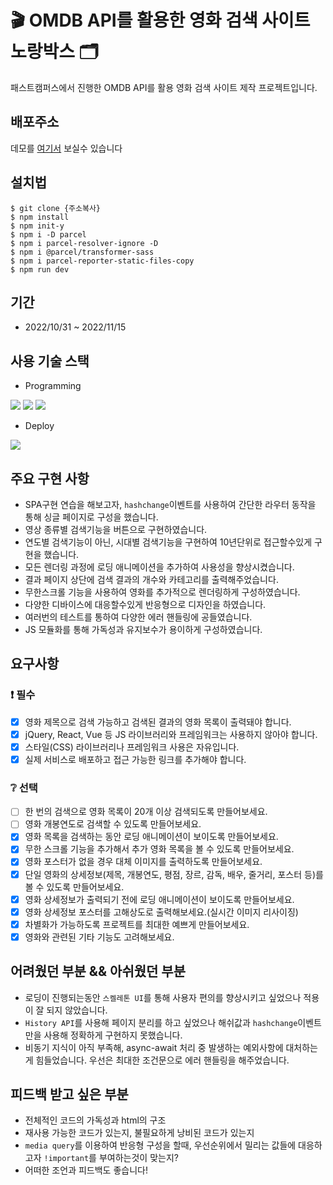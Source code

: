 # :clapper: OMDB API를 활용한 영화 검색 사이트 노랑박스 🗂

패스트캠퍼스에서 진행한 OMDB API를 활용 영화 검색 사이트 제작 프로젝트입니다.

## 배포주소

데모를 [여기서](https://yellow-box-jyroh.netlify.app/) 보실수 있습니다 

## 설치법

```shell
$ git clone {주소복사}
$ npm install
$ npm init-y
$ npm i -D parcel
$ npm i parcel-resolver-ignore -D
$ npm i @parcel/transformer-sass
$ npm i parcel-reporter-static-files-copy
$ npm run dev
```

## 기간

- 2022/10/31 ~ 2022/11/15

## 사용 기술 스택

- Programming

<img src="https://img.shields.io/badge/HTML5-E34F26?style=for-the-badge&logo=HTML5&logoColor=white"> <img src="https://img.shields.io/badge/SCSS-CC6699?style=for-the-badge&logo=SASS&logoColor=white"> <img src="https://img.shields.io/badge/JAVASCRIPT-F7DF1E?style=for-the-badge&logo=JAVASCRIPT&logoColor=white">

- Deploy

<img src="https://img.shields.io/badge/NETLIFY-00C7B7?style=for-the-badge&logo=NETLIFY&logoColor=white">

## 주요 구현 사항

- SPA구현 연습을 해보고자, `hashchange`이벤트를 사용하여 간단한 라우터 동작을 통해 싱글 페이지로 구성을 했습니다.
- 영상 종류별 검색기능을 버튼으로 구현하였습니다.
- 연도별 검색기능이 아닌, 시대별 검색기능을 구현하여 10년단위로 접근할수있게 구현을 했습니다.
- 모든 렌더링 과정에 로딩 애니메이션을 추가하여 사용성을 향상시켰습니다.
- 결과 페이지 상단에 검색 결과의 개수와 카테고리를 출력해주었습니다.
- 무한스크롤 기능을 사용하여 영화를 추가적으로 렌더링하게 구성하였습니다.
- 다양한 디바이스에 대응할수있게 반응형으로 디자인을 하였습니다.
- 여러번의 테스트를 통하여 다양한 에러 핸들링에 공들였습니다.
- JS 모듈화를 통해 가독성과 유지보수가 용이하게 구성하였습니다.

## 요구사항

### :exclamation: 필수

- [x] 영화 제목으로 검색 가능하고 검색된 결과의 영화 목록이 출력돼야 합니다.
- [x] jQuery, React, Vue 등 JS 라이브러리와 프레임워크는 사용하지 않아야 합니다.
- [x] 스타일(CSS) 라이브러리나 프레임워크 사용은 자유입니다.
- [x] 실제 서비스로 배포하고 접근 가능한 링크를 추가해야 합니다.

### :grey_question: 선택

- [ ] 한 번의 검색으로 영화 목록이 20개 이상 검색되도록 만들어보세요.
- [ ] 영화 개봉연도로 검색할 수 있도록 만들어보세요.
- [x] 영화 목록을 검색하는 동안 로딩 애니메이션이 보이도록 만들어보세요.
- [x] 무한 스크롤 기능을 추가해서 추가 영화 목록을 볼 수 있도록 만들어보세요.
- [x] 영화 포스터가 없을 경우 대체 이미지를 출력하도록 만들어보세요.
- [x] 단일 영화의 상세정보(제목, 개봉연도, 평점, 장르, 감독, 배우, 줄거리, 포스터 등)를 볼 수 있도록 만들어보세요.
- [x] 영화 상세정보가 출력되기 전에 로딩 애니메이션이 보이도록 만들어보세요.
- [x] 영화 상세정보 포스터를 고해상도로 출력해보세요.(실시간 이미지 리사이징)
- [x] 차별화가 가능하도록 프로젝트를 최대한 예쁘게 만들어보세요.
- [x] 영화와 관련된 기타 기능도 고려해보세요.

## 어려웠던 부분 && 아쉬웠던 부분

- 로딩이 진행되는동안 `스켈레톤 UI`를 통해 사용자 편의를 향상시키고 싶었으나 적용이 잘 되지 않았습니다.
- `History API`를 사용해 페이지 분리를 하고 싶었으나 해쉬값과 `hashchange`이벤트만을 사용해 정확하게 구현하지 못했습니다.
- 비동기 지식이 아직 부족해, async-await 처리 중 발생하는 예외사항에 대처하는게 힘들었습니다. 우선은 최대한 조건문으로 에러 핸들링을 해주었습니다.

## 피드백 받고 싶은 부분

- 전체적인 코드의 가독성과 html의 구조
- 재사용 가능한 코드가 있는지, 불필요하게 낭비된 코드가 있는지
- `media query`를 이용하여 반응형 구성을 할때, 우선순위에서 밀리는 값들에 대응하고자 `!important`를 부여하는것이 맞는지?
- 어떠한 조언과 피드백도 좋습니다!
